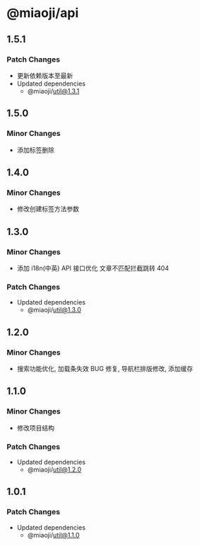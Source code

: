 # @miaoji/api

## 1.5.1

### Patch Changes

- 更新依赖版本至最新
- Updated dependencies
  - @miaoji/util@1.3.1

## 1.5.0

### Minor Changes

- 添加标签删除

## 1.4.0

### Minor Changes

- 修改创建标签方法参数

## 1.3.0

### Minor Changes

- 添加 i18n(中英) API 接口优化 文章不匹配拦截跳转 404

### Patch Changes

- Updated dependencies
  - @miaoji/util@1.3.0

## 1.2.0

### Minor Changes

- 搜索功能优化, 加载条失效 BUG 修复, 导航栏排版修改, 添加缓存

## 1.1.0

### Minor Changes

- 修改项目结构

### Patch Changes

- Updated dependencies
  - @miaoji/util@1.2.0

## 1.0.1

### Patch Changes

- Updated dependencies
  - @miaoji/util@1.1.0

